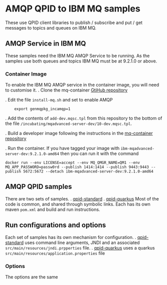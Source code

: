 # AMQP QPID to IBM MQ samples
These use QPID client libraries to publish / subscribe and put / get messages to
topics and queues on IBM MQ.

## AMQP Service in IBM MQ
These samples need the IBM MQ AMQP Service to be running. As the samples use
both queues and topics IBM MQ must be at 9.2.1.0 or above.

### Container Image
To enable the IBM MQ AMQP service in the container image, you will need to customise it.
  . Clone the mq-container [GtiHub repository](https://github.com/ibm-messaging/mq-container)

  . Edit the file `install-mq.sh` and set to enable AMQP

````   
    export genmqpkg_incamqp=1
````

  . Add the contents of `add-dev.mqsc.tpl` from this repository to the bottom of the file `/incubating/mqadvanced-server-dev/10-dev.mqsc.tpl`.

  . Build a developer image following the instructions in the [mq-container repository](https://github.com/ibm-messaging/mq-container/blob/master/docs/building.md)

  . Run the container. If you have tagged your image with `ibm-mqadvanced-server-dev:9.2.1.0-amd64` then you can run it with the command

  ````
  docker run --env LICENSE=accept --env MQ_QMGR_NAME=QM1 --env MQ_APP_PASSWORD=passw0rd --publish 1414:1414 --publish 9443:9443 --publish 5672:5672 --detach ibm-mqadvanced-server-dev:9.2.1.0-amd64
  ````

## AMQP QPID samples
There are two sets of samples.
  . [qpid-standard](/qpid-standard/README.md)
  . [qpid-quarkus]((/qpid-quarkus/README.md))
Most of the code is common, and shared through symbolic links. Each has its own
maven `pom.xml` and build and run instructions.

## Run configurations and options
Each set of samples has its own mechanism for configuration.
  . [qpid-standard](/qpid-standard/README.md) uses command line arguments, JNDI and an associated `src/main/resources/jndi.prpperties` file.
  . [qpid-quarkus]((/qpid-quarkus/README.md)) uses
  a quarkus `src/main/resources/application.properties` file

### Options
The options are the same
